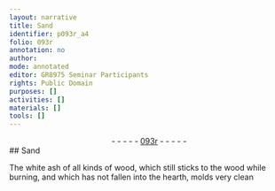 ```yaml
---
layout: narrative
title: Sand
identifier: p093r_a4
folio: 093r
annotation: no
author:
mode: annotated
editor: GR8975 Seminar Participants
rights: Public Domain
purposes: []
activities: []
materials: []
tools: []
---
```


 <div class="folio" align="center">- - - - - <a href="http://gallica.bnf.fr/ark:/12148/btv1b10500001g/f191.image" target="_blank">093r</a> - - - - - </div> 
## Sand

 
 The white ash of all kinds of wood, which still sticks to the wood while burning, and which has not fallen into the hearth, molds very clean 
 